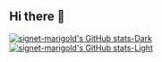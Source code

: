 ## Hi there 👋

<!--
**signet-marigold/signet-marigold** is a ✨ _special_ ✨ repository because its `README.md` (this file) appears on your GitHub profile.

Here are some ideas to get you started:

- 🔭 I’m currently working on ...
- 🌱 I’m currently learning ...
- 👯 I’m looking to collaborate on ...
- 🤔 I’m looking for help with ...
- 💬 Ask me about ...
- 📫 How to reach me: ...
- 😄 Pronouns: ...
- ⚡ Fun fact: ...
-->

[![signet-marigold's GitHub stats-Dark](https://github-readme-stats.vercel.app/api?username=signet-marigold&show_icons=true&theme=cobalt#gh-dark-mode-only)](https://github.com/signet-marigold#gh-dark-mode-only)
[![signet-marigold's GitHub stats-Light](https://github-readme-stats.vercel.app/api?username=signet-marigold&show_icons=true&theme=default#gh-light-mode-only)](https://github.com/signet-marigold#gh-light-mode-only)
